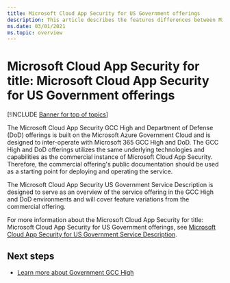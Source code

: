```yaml
---
title: Microsoft Cloud App Security for US Government offerings
description: This article describes the features differences between Microsoft Cloud App Security for US Government offerings and the commercial offering.
ms.date: 03/01/2021
ms.topic: overview
---
```

# Microsoft Cloud App Security for title: Microsoft Cloud App Security for US Government offerings

[!INCLUDE [Banner for top of topics](includes/banner.md)]

The Microsoft Cloud App Security GCC High and Department of Defense (DoD) offerings is built on the Microsoft Azure Government Cloud and is designed to inter-operate with Microsoft 365 GCC High and DoD. The GCC High and DoD offerings utilizes the same underlying technologies and capabilities as the commercial instance of Microsoft Cloud App Security. Therefore, the commercial offering's public documentation should be used as a starting point for deploying and operating the service.

The Microsoft Cloud App Security US Government Service Description is designed to serve as an overview of the service offering in the GCC High and DoD environments and will cover feature variations from the commercial offering.

For more information about the Microsoft Cloud App Security for title: Microsoft Cloud App Security for US Government offerings, see [Microsoft Cloud App Security for US Government Service Description](/enterprise-mobility-security/solutions/ems-cloud-app-security-govt-service-description).

## Next steps

- [Learn more about Government GCC High](/enterprise-mobility-security/solutions/ems-govt-service-description)
